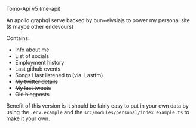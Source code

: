 Tomo-Api v5 (me-api)

An apollo graphql serve backed by bun+elysiajs to power my personal site (& maybe other endevours)

Contains:
- Info about me
- List of socials
- Employment history
- Last github events
- Songs I last listened to (via. Lastfm)
- ~~My twitter details~~
- ~~My last tweets~~
- ~~Old blogposts~~

Benefit of this version is it should be fairly easy to put in your own data by using the `.env.example` and the `src/modules/personal/index.example.ts` to make it your own.